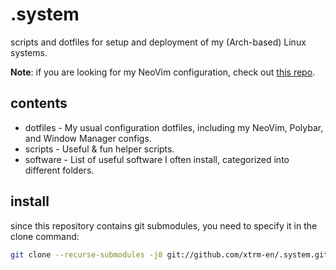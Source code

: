 # .system

scripts and dotfiles for setup and deployment of my (Arch-based) Linux systems. 

**Note**: if you are looking for my NeoVim configuration, check out [this repo](https://github.com/xtrm-en/.vim).

## contents
- dotfiles - My usual configuration dotfiles, including my NeoVim, Polybar, and
Window Manager configs.
- scripts - Useful & fun helper scripts.
- software - List of useful software I often install, categorized into different
folders.

## install
since this repository contains git submodules, you need to specify it in the 
clone command:
```bash
git clone --recurse-submodules -j8 git://github.com/xtrm-en/.system.git ~/.system
```
